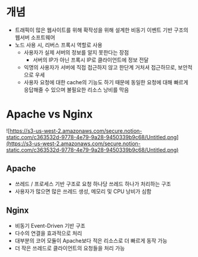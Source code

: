 # 개념

- 트래픽이 많은 웹사이트를 위해 확작성을 위해 설계한 비동기 이벤트 기반 구조의 웹서버 소프트웨어
- 노드 사용 시, 리버스 프록시 역할로 사용
    - 사용자가 실제 서버의 정보를 알지 못한다는 장점
        - 서버의 IP가 아닌 프록시 IP로 클라이언트에 정보 전달
    - 익명의 사용자가 서버에 직접 접근하지 않고 한단계 거처셔 접근하므로, 보안적으로 우세
    - 사용자 요청에 대한 cache의 기능도 하기 때문에 동일한 요청에 대해 빠르게 응답해줄 수 있으며 불필요한 리소스 낭비를 막음

# Apache vs Nginx

![https://s3-us-west-2.amazonaws.com/secure.notion-static.com/c363532d-9778-4e79-9a28-9450339b9c68/Untitled.png](https://s3-us-west-2.amazonaws.com/secure.notion-static.com/c363532d-9778-4e79-9a28-9450339b9c68/Untitled.png)

## Apache

- 쓰레드 / 프로세스 기반 구조로 요청 하나당 쓰레드 하나가 처리하는 구조
- 사용자가 많으면 많은 쓰레드 생성, 메모리 및 CPU 낭비가 심함

## Nginx

- 비동기 Event-Driven 기반 구조
- 다수의 연결을 효과적으로 처리
- 대부분의 코어 모듈이 Apache보다 적은 리소스로 더 빠르게 동작 가능
- 더 작은 쓰레드로 클라이언트의 요청들을 처리 가능
